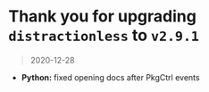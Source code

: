 # Thank you for upgrading `distractionless` to `v2.9.1`

> 2020-12-28

* **Python:** fixed opening docs after PkgCtrl events
